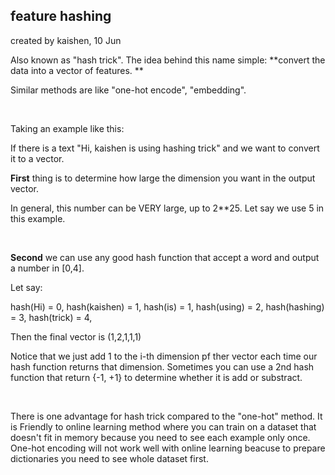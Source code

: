 ## feature hashing 

created by kaishen, 10 Jun



Also known as "hash trick". The idea behind this name simple: **convert the data into a vector of features. **

Similar methods are like "one-hot encode", "embedding".  

<br>

Taking an example like this: 

If there is a text "Hi, kaishen is using hashing trick" and we want to convert it to a vector. 

**First** thing is to determine how large the dimension you want in the output vector. 

In general, this number can be VERY large, up to 2**25. Let say we use 5 in this example.

<br>

**Second** we can use any good hash function that accept a word and output a number in [0,4].

Let say:

hash(Hi) = 0, hash(kaishen) = 1, hash(is) = 1, hash(using) = 2, hash(hashing) = 3, hash(trick) = 4,

Then the final vector is (1,2,1,1,1)

Notice that we just add 1 to the i-th dimension pf ther vector each time our hash function returns that dimension. Sometimes you can use a 2nd hash function that return {-1, +1} to determine whether it is add or substract.

<br>

There is one advantage for hash trick compared to the "one-hot" method. It is Friendly to online learning method where you can train on a dataset that doesn't fit in memory because you need to see each example only once. One-hot encoding will not work well with online learning beacuse to prepare dictionaries you need to see whole dataset first.



